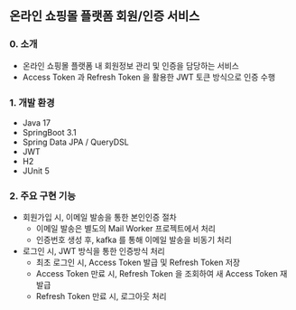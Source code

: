 ## 온라인 쇼핑몰 플랫폼 회원/인증 서비스

### 0. 소개
* 온라인 쇼핑몰 플랫폼 내 회원정보 관리 및 인증을 담당하는 서비스
* Access Token 과 Refresh Token 을 활용한 JWT 토큰 방식으로 인증 수행

### 1. 개발 환경
* Java 17
* SpringBoot 3.1
* Spring Data JPA / QueryDSL
* JWT
* H2
* JUnit 5

### 2. 주요 구현 기능
* 회원가입 시, 이메일 발송을 통한 본인인증 절차
  * 이메일 발송은 별도의 Mail Worker 프로젝트에서 처리
  * 인증번호 생성 후, kafka 를 통해 이메일 발송을 비동기 처리
* 로그인 시, JWT 방식을 통한 인증방식 처리
  * 최초 로그인 시, Access Token 발급 및 Refresh Token 저장
  * Access Token 만료 시, Refresh Token 을 조회하여 새 Access Token 재발급
  * Refresh Token 만료 시, 로그아웃 처리